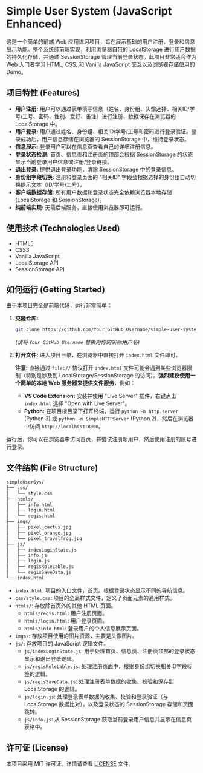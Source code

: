 # Simple User System (JavaScript Enhanced)

这是一个简单的前端 Web 应用练习项目，旨在展示基础的用户注册、登录和信息展示功能。整个系统纯前端实现，利用浏览器自带的 LocalStorage 进行用户数据的持久化存储，并通过 SessionStorage 管理当前登录状态。此项目非常适合作为 Web 入门者学习 HTML, CSS, 和 Vanilla JavaScript 交互以及浏览器存储使用的Demo。

## 项目特性 (Features)

- **用户注册:** 用户可以通过表单填写信息（姓名、身份组、头像选择、相关ID/学号/工号、密码、性别、爱好、备注）进行注册，数据保存在浏览器的 LocalStorage 中。
- **用户登录:** 用户通过姓名、身份组、相关ID/学号/工号和密码进行登录验证。登录成功后，用户信息存储在浏览器的 SessionStorage 中，维持登录状态。
- **信息展示:** 登录用户可以在信息页查看自己的详细注册信息。
- **登录状态检测:** 首页、信息页和注册页的顶部会根据 SessionStorage 的状态显示当前登录用户信息或注册/登录链接。
- **退出登录:** 提供退出登录功能，清除 SessionStorage 中的登录信息。
- **身份组字段切换:** 注册和登录页面的 "相关ID" 字段会根据选择的身份组自动切换提示文本（ID/学号/工号）。
- **客户端数据存储:** 所有用户数据和登录状态完全依赖浏览器本地存储 (LocalStorage 和 SessionStorage)。
- **纯前端实现:** 无需后端服务，直接使用浏览器即可运行。

## 使用技术 (Technologies Used)

- HTML5
- CSS3
- Vanilla JavaScript
- LocalStorage API
- SessionStorage API

## 如何运行 (Getting Started)

由于本项目完全是前端代码，运行非常简单：

1.  **克隆仓库:**
    ```bash
    git clone https://github.com/Your_GitHub_Username/simple-user-system-js.git
    ```
    _(请将 `Your_GitHub_Username` 替换为你的实际用户名)_
2.  **打开文件:** 进入项目目录，在浏览器中直接打开 `index.html` 文件即可。

    **注意:** 直接通过 `file://` 协议打开 `index.html` 文件可能会遇到某些浏览器限制（特别是涉及到 LocalStorage/SessionStorage 的访问）。**强烈建议使用一个简单的本地 Web 服务器来提供文件服务**，例如：
    *   **VS Code Extension:** 安装并使用 "Live Server" 插件，右键点击 `index.html` 选择 "Open with Live Server"。
    *   **Python:** 在项目根目录下打开终端，运行 `python -m http.server` (Python 3) 或 `python -m SimpleHTTPServer` (Python 2)，然后在浏览器中访问 `http://localhost:8000`。

运行后，你可以在浏览器中访问首页，并尝试注册新用户，然后使用注册的账号进行登录。

## 文件结构 (File Structure)

```txt
simpleUserSys/
├── css/
│   └── style.css
├── htmls/
│   ├── info.html
│   ├── login.html
│   └── regis.html
├── imgs/
│   ├── pixel_cactus.jpg
│   ├── pixel_orange.jpg
│   └── pixel_travelfrog.jpg
├── js/
│   ├── indexLoginState.js
│   ├── info.js
│   ├── login.js
│   ├── regisRoleLable.js
│   └── regisSaveData.js
└── index.html
```

*   `index.html`: 项目的入口文件，首页。根据登录状态显示不同的导航信息。
*   `css/style.css`: 项目的全局样式文件，定义了页面元素的通用样式。
*   `htmls/`: 存放除首页外的其他 HTML 页面。
    *   `htmls/regis.html`: 用户注册页面。
    *   `htmls/login.html`: 用户登录页面。
    *   `htmls/info.html`: 登录用户的个人信息展示页面。
*   `imgs/`: 存放项目使用的图片资源，主要是头像图片。
*   `js/`: 存放项目的 JavaScript 逻辑文件。
    *   `js/indexLoginState.js`: 用于处理首页、信息页、注册页顶部的登录状态显示和退出登录逻辑。
    *   `js/regisRoleLable.js`: 处理注册页面中，根据身份组切换相关ID字段标签的逻辑。
    *   `js/regisSaveData.js`: 处理注册表单数据的收集、校验和保存到 LocalStorage 的逻辑。
    *   `js/login.js`: 处理登录表单数据的收集、校验和登录验证（与 LocalStorage 数据比对），以及登录状态的 SessionStorage 存储和页面跳转。
    *   `js/info.js`: 从 SessionStorage 获取当前登录用户信息并显示在信息页表格中。

## 许可证 (License)

本项目采用 MIT 许可证。详情请查看 [LICENSE](LICENSE) 文件。